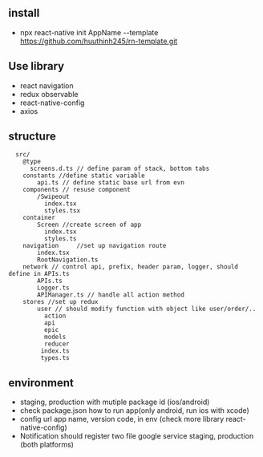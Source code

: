 ## install
  - npx react-native init AppName --template https://github.com/huuthinh245/rn-template.git
## Use library
  - react navigation
  - redux observable
  - react-native-config
  - axios
## structure
```
  src/
    @type
      screens.d.ts // define param of stack, bottom tabs 
    constants //define static variable
        api.ts // define static base url from evn
    components // resuse component
        /Swipeout
          index.tsx
          styles.tsx
    container
        Screen //create screen of app
          index.tsx
          styles.ts
    navigation     //set up navigation route 
        index.tsx
        RootNavigation.ts
    network // control api, prefix, header param, logger, should define in APIs.ts
        APIs.ts
        Logger.ts
        APIManager.ts // handle all action method 
    stores //set up redux
        user // should modify function with object like user/order/..
          action
          api
          epic
          models
          reducer
         index.ts
         types.ts
```
## environment 
  - staging, production with mutiple package id (ios/android)
  - check package.json how to run app(only android, run ios with xcode)
  - config url app name, version code, in env (check more library react-native-config)
  - Notification should register two file google service staging, production (both platforms)
  
         
